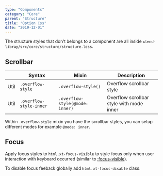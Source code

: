 ```yaml
---
type: "Components"
category: "Core"
parent: "Structure"
title: "Option Css"
date: "2019-12-01"
---
```


The structure styles that don't belongs to a component are all inside `xtend-libray/src/core/structure/structure.less`.

## Scrollbar

<div class="table-scroll">

|                         | Syntax                                    | Mixin                         | Description                   |
| ----------------------- | ----------------------------------------- | ----------------------------- | ----------------------------- |
| Util                  | `.overflow-style`                               | `.overflow-style()`                | Overflow scrollbar style            |
| Util                  | `.overflow-style-inner`                               | `.overflow-style(@mode: inner)`                | Overflow scrollbar style with mode inner            |

</div>

Within `.overflow-style` mixin you have the scrollbar styles, you can setup different modes for example `@mode: inner`.

## Focus

Apply focus styles to `html.xt-focus-visible` to style focus only when user interaction with keyboard occurred (similar to [:focus-visible](https://developer.mozilla.org/en-US/docs/Web/CSS/:focus-visible)).

To disable focus feeback globally add `html.xt-focus-disable` class.
